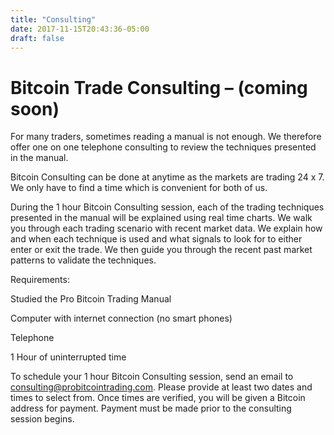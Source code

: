 ```yaml
---
title: "Consulting"
date: 2017-11-15T20:43:36-05:00
draft: false
---
```


# Bitcoin Trade Consulting – (coming soon)

For many traders, sometimes reading a manual is not enough. We therefore offer one on one telephone consulting to review the techniques presented in the manual.

Bitcoin Consulting can be done at anytime as the markets are trading 24 x 7\. We only have to find a time which is convenient for both of us.

During the 1 hour Bitcoin Consulting session, each of the trading techniques presented in the manual will be explained using real time charts. We walk you through each trading scenario with recent market data. We explain how and when each technique is used and what signals to look for to either enter or exit the trade. We then guide you through the recent past market patterns to validate the techniques.

Requirements:

Studied the Pro Bitcoin Trading Manual

Computer with internet connection (no smart phones)

Telephone

1 Hour of uninterrupted time

To schedule your 1 hour Bitcoin Consulting session, send an email to consulting@probitcointrading.com. Please provide at least two dates and times to select from. Once times are verified, you will be given a Bitcoin address for payment. Payment must be made prior to the consulting session begins.
